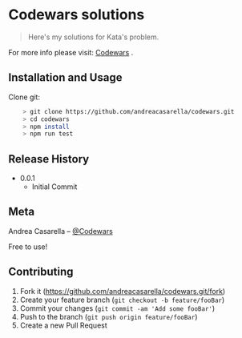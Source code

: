 # Codewars solutions
> Here's my solutions for Kata's problem.

For more info please visit: [Codewars](https://www.codewars.com/) .

## Installation and Usage

Clone git:

```sh
    > git clone https://github.com/andreacasarella/codewars.git
    > cd codewars
    > npm install
    > npm run test
```

## Release History

* 0.0.1
    * Initial Commit

## Meta

Andrea Casarella – [@Codewars](https://www.codewars.com/users/andreacasarella)

Free to use!

## Contributing

1. Fork it (<https://github.com/andreacasarella/codewars.git/fork>)
2. Create your feature branch (`git checkout -b feature/fooBar`)
3. Commit your changes (`git commit -am 'Add some fooBar'`)
4. Push to the branch (`git push origin feature/fooBar`)
5. Create a new Pull Request

